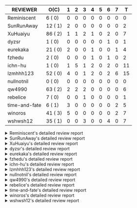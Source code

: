 |   REVIEWER    |  O(C)   | 1 | 2 | 3 | 4 | 5 | 6 | 7 | T  |
|---------------|---------|---|---|---|---|---|---|---|----|
| Reminiscent   |  6 ( 0) | 0 | 0 | 0 | 0 | 0 | 0 | 0 |  0 |
| SunRunAway    | 12 ( 1) | 2 | 0 | 0 | 0 | 0 | 0 | 0 |  2 |
| XuHuaiyu      | 86 ( 2) | 1 | 1 | 2 | 1 | 0 | 2 | 0 |  7 |
| dyzsr         |  1 ( 0) | 0 | 0 | 0 | 0 | 0 | 1 | 0 |  1 |
| eurekaka      | 21 ( 0) | 2 | 0 | 0 | 1 | 0 | 0 | 1 |  4 |
| fzhedu        |  2 ( 0) | 0 | 0 | 0 | 1 | 0 | 1 | 0 |  2 |
| ichn-hu       |  1 ( 0) | 1 | 5 | 1 | 2 | 0 | 2 | 0 | 11 |
| lzmhhh123     | 52 ( 0) | 4 | 0 | 1 | 2 | 0 | 2 | 6 | 15 |
| nullnotnil    |  0 ( 0) | 0 | 0 | 0 | 0 | 0 | 0 | 0 |  0 |
| qw4990        | 63 ( 2) | 2 | 2 | 2 | 0 | 0 | 0 | 0 |  6 |
| rebelice      |  7 ( 0) | 0 | 0 | 1 | 0 | 0 | 0 | 0 |  1 |
| time-and-fate |  6 ( 1) | 3 | 0 | 0 | 0 | 0 | 0 | 2 |  5 |
| winoros       | 41 ( 3) | 5 | 0 | 0 | 0 | 0 | 0 | 2 |  7 |
| wshwsh12      | 35 ( 1) | 0 | 0 | 3 | 0 | 0 | 4 | 0 |  7 |


<details> 
  <summary>Reminiscent's detailed review report</summary> 

## To Be Reviewed

|    REPO    |                                                                     PR                                                                     | C | LASTED  |
|------------|--------------------------------------------------------------------------------------------------------------------------------------------|---|---------|
| tidb/21896 | [planner: fix union doesn't handle collate correctly (#21854)](https://github.com/pingcap/tidb/pull/21896)                                 |   | 128d19h |
| tidb/23474 | [planner: fix inappropriate null flag of null constants (#23457)](https://github.com/pingcap/tidb/pull/23474)                              |   | 36d18h  |
| tidb/23575 | [executor: fix update panic on join having statement (#23554)](https://github.com/pingcap/tidb/pull/23575)                                 |   | 33d21h  |
| tidb/23917 | [planner: fix wrong TableDual plans caused by comparing Binary and Bytes incorrectly (#23860)](https://github.com/pingcap/tidb/pull/23917) |   | 20d23h  |
| tidb/24016 | [planner: fix index-out-of-range error when checking only_full_group_by (#23844)](https://github.com/pingcap/tidb/pull/24016)              |   | 14d18h  |
| tidb/24357 | [statistics: fix a statistics GC problem that can cause duplicated fm-sketch records (#23830)](https://github.com/pingcap/tidb/pull/24357) |   | 14h     |


## Reviewed in Last 7 Days

| REPO | PR | C | D | R |
|------|----|---|---|---|


</details> 


<details> 
  <summary>SunRunAway's detailed review report</summary> 

## To Be Reviewed

|    REPO    |                                                                  PR                                                                   | C | LASTED  |
|------------|---------------------------------------------------------------------------------------------------------------------------------------|---|---------|
| tidb/19178 | [executor: Refactor probe channel](https://github.com/pingcap/tidb/pull/19178)                                                        |   | 258d16h |
| tidb/19807 | [executor: parallel evaluation for hash aggregate distinct](https://github.com/pingcap/tidb/pull/19807)                               |   | 236d10h |
| tidb/19900 | [executor: enable inline projection for sort&topN](https://github.com/pingcap/tidb/pull/19900)                                        | Y | 231d18h |
| tidb/20140 | [expressions: Support `bin-to-uuid` and `uuid-to-bin`](https://github.com/pingcap/tidb/pull/20140)                                    |   | 218d22h |
| tidb/20765 | [planner: support stable result mode](https://github.com/pingcap/tidb/pull/20765)                                                     |   | 177d17h |
| tidb/21207 | [planner: fix the inappropriate out-of-range range estimation rule](https://github.com/pingcap/tidb/pull/21207)                       |   | 156d19h |
| tidb/21834 | [planner: enhanced index range calculation plan](https://github.com/pingcap/tidb/pull/21834)                                          |   | 133d18h |
| tidb/21876 | [planner: bypass the DNF restriction if index merge hint is specified (#20799)](https://github.com/pingcap/tidb/pull/21876)           |   | 131d19h |
| tidb/21878 | [planner: do not push down lock to pointGet/bacthPointGet when selection exists](https://github.com/pingcap/tidb/pull/21878)          |   | 131d18h |
| tidb/21956 | [planner/preprocessor: disallow into-outfile clause in some place](https://github.com/pingcap/tidb/pull/21956)                        |   | 126d23h |
| tidb/22217 | [*: rewrite origin SQL with default DB for SQL bindings (#21275)](https://github.com/pingcap/tidb/pull/22217)                         |   | 112d17h |
| tidb/22379 | [[experiment] executor: allow aggregation to spill disk when running out of memory quota](https://github.com/pingcap/tidb/pull/22379) |   | 105d19h |


## Reviewed in Last 7 Days

|    REPO    |                                          PR                                           | C | D |   R    |
|------------|---------------------------------------------------------------------------------------|---|---|--------|
| tidb/20749 | [executor: support global kill (32 bits)](https://github.com/pingcap/tidb/pull/20749) |   | 1 | 178d1h |
| tidb/24279 | [*: add security enhanced mode part 2](https://github.com/pingcap/tidb/pull/24279)    |   | 1 | 2d17h  |


</details> 


<details> 
  <summary>XuHuaiyu's detailed review report</summary> 

## To Be Reviewed

|     REPO     |                                                                              PR                                                                               | C | LASTED  |
|--------------|---------------------------------------------------------------------------------------------------------------------------------------------------------------|---|---------|
| docs-cn/5561 | [Add sql optimization-related docs to toc](https://github.com/pingcap/docs-cn/pull/5561)                                                                      |   | 65d15h  |
| docs-cn/5619 | [Update data-type-date-and-time.md](https://github.com/pingcap/docs-cn/pull/5619)                                                                             |   | 61d16h  |
| tidb/19900   | [executor: enable inline projection for sort&topN](https://github.com/pingcap/tidb/pull/19900)                                                                | Y | 231d18h |
| docs-cn/5671 | [tidb: Add time format description](https://github.com/pingcap/docs-cn/pull/5671)                                                                             |   | 55d11h  |
| tidb/19957   | [executor: add builtin aggregate function `json_arrayagg`](https://github.com/pingcap/tidb/pull/19957)                                                        | Y | 229d14h |
| tidb/20140   | [expressions: Support `bin-to-uuid` and `uuid-to-bin`](https://github.com/pingcap/tidb/pull/20140)                                                            |   | 218d22h |
| tidb/20749   | [executor: support global kill (32 bits)](https://github.com/pingcap/tidb/pull/20749)                                                                         |   | 178d2h  |
| tidb/20790   | [collation: add pinyin collation for chinese charset support](https://github.com/pingcap/tidb/pull/20790)                                                     |   | 176d20h |
| tidb/20969   | [executor: Improve the performance of appending not fixed columns](https://github.com/pingcap/tidb/pull/20969)                                                |   | 169d9h  |
| tidb/21064   | [planner, executor: fix cast not check error](https://github.com/pingcap/tidb/pull/21064)                                                                     |   | 164d8h  |
| tidb/21149   | [executor:Add runtime stat for IndexMergeReaderExecutor (#20653)](https://github.com/pingcap/tidb/pull/21149)                                                 |   | 160d14h |
| tidb/21228   | [executor: return the result immediately when combining LIMIT row_count with DISTINCT](https://github.com/pingcap/tidb/pull/21228)                            |   | 156d13h |
| tidb/21304   | [executor: Add the HashAggExec runtime information (#20577)](https://github.com/pingcap/tidb/pull/21304)                                                      |   | 154d12h |
| tidb/21334   | [*: make rollback work on user-defined variables](https://github.com/pingcap/tidb/pull/21334)                                                                 |   | 153d14h |
| tidb/21401   | [expression: incompatibility with MySQL for ADDTIME()](https://github.com/pingcap/tidb/pull/21401)                                                            |   | 149d11h |
| tidb/21536   | [executor: add slow-log file meta cache to avoid repeat read file meta information](https://github.com/pingcap/tidb/pull/21536)                               |   | 142d14h |
| tidb/21564   | [ddl: fix Incorrect behavior of NO_ZERO_DATE when altering table](https://github.com/pingcap/tidb/pull/21564)                                                 |   | 141d15h |
| tidb/21896   | [planner: fix union doesn't handle collate correctly (#21854)](https://github.com/pingcap/tidb/pull/21896)                                                    |   | 128d19h |
| tidb/22131   | [privilege: remove leading and trailing space when create user and role](https://github.com/pingcap/tidb/pull/22131)                                          |   | 118d19h |
| tidb/22163   | [expression: separated arithmeticMinusIntSig](https://github.com/pingcap/tidb/pull/22163)                                                                     |   | 114d13h |
| tidb/22186   | [executor: fix select into outfile with year type column has no data (#22175)](https://github.com/pingcap/tidb/pull/22186)                                    |   | 113d16h |
| tidb/22616   | [expression: from_unixtime accept 64-bit integers](https://github.com/pingcap/tidb/pull/22616)                                                                |   | 89d23h  |
| tidb/22617   | [metrics: fix wrong bucket name of coprocessor cache (#22454)](https://github.com/pingcap/tidb/pull/22617)                                                    |   | 89d23h  |
| tidb/22624   | [ planner: not pruning column used by union scan condition (#21640)](https://github.com/pingcap/tidb/pull/22624)                                              |   | 89d17h  |
| tidb/22631   | [executor: refine window processor](https://github.com/pingcap/tidb/pull/22631)                                                                               |   | 87d23h  |
| tidb/22696   | [expression: enable arithmetic Mod push down](https://github.com/pingcap/tidb/pull/22696)                                                                     |   | 84d17h  |
| tidb/22711   | [executor: Fix inline schema name](https://github.com/pingcap/tidb/pull/22711)                                                                                |   | 84d11h  |
| tidb/22722   | [planner, errno: make error code of ErrMixOfGroupFuncAndFields consistent with MySQL](https://github.com/pingcap/tidb/pull/22722)                             |   | 83d20h  |
| tidb/22814   | [expression: fix enum and set type expression in where clause (#22785)](https://github.com/pingcap/tidb/pull/22814)                                           |   | 68d19h  |
| tidb/22908   | [txn: Add txn state's view](https://github.com/pingcap/tidb/pull/22908)                                                                                       |   | 63d20h  |
| tidb/23012   | [executor: fix affected rows of ddls and complete uint tests](https://github.com/pingcap/tidb/pull/23012)                                                     |   | 59d16h  |
| tidb/23152   | [expression: fix wrong error info (#22760)](https://github.com/pingcap/tidb/pull/23152)                                                                       |   | 52d14h  |
| tidb/23196   | [types: fix the bug about the wrong query result for decimal type  (#22507)](https://github.com/pingcap/tidb/pull/23196)                                      |   | 50d18h  |
| tidb/23220   | [Release 4.0](https://github.com/pingcap/tidb/pull/23220)                                                                                                     |   | 50d11h  |
| tidb/23233   | [planner: fix incorrect duration between compare (#22830)](https://github.com/pingcap/tidb/pull/23233)                                                        |   | 49d18h  |
| tidb/23257   | [executor: group_concat aggr panic when session.group_concat_max_len is small (#23131)](https://github.com/pingcap/tidb/pull/23257)                           |   | 48d18h  |
| tidb/23295   | [util, types: don't let SPM be affected by charset (#23161)](https://github.com/pingcap/tidb/pull/23295)                                                      |   | 47d11h  |
| tidb/23335   | [expression: fix unexpected constant fold when year compare string (#23281)](https://github.com/pingcap/tidb/pull/23335)                                      |   | 43d19h  |
| tidb/23336   | [expression: fix unexpected constant fold when year compare string (#23281)](https://github.com/pingcap/tidb/pull/23336)                                      |   | 43d19h  |
| tidb/23347   | [planner: show cast type in EXPLAIN in coptask (#23123)](https://github.com/pingcap/tidb/pull/23347)                                                          |   | 43d18h  |
| tidb/23348   | [planner: show cast type in EXPLAIN in coptask (#23123)](https://github.com/pingcap/tidb/pull/23348)                                                          |   | 43d18h  |
| tidb/23350   | [util/stringutil, util/ranger, planner: use hierarchical separators to simplify the parsing for info of EXPLAIN ](https://github.com/pingcap/tidb/pull/23350) |   | 43d17h  |
| tidb/23368   | [executor, expression: fix the incorrect result of AVG function (#23285)](https://github.com/pingcap/tidb/pull/23368)                                         |   | 42d20h  |
| tidb/23397   | [expression: fix refine compare constant (#23339)](https://github.com/pingcap/tidb/pull/23397)                                                                |   | 41d17h  |
| tidb/23398   | [expression: fix refine compare constant (#23339)](https://github.com/pingcap/tidb/pull/23398)                                                                |   | 41d17h  |
| tidb/23405   | [domain: remove the exit chan, use context](https://github.com/pingcap/tidb/pull/23405)                                                                       |   | 41d17h  |
| tidb/23433   | [WIP: speed up for slow query logs retrieving ](https://github.com/pingcap/tidb/pull/23433)                                                                   |   | 40d17h  |
| tidb/23474   | [planner: fix inappropriate null flag of null constants (#23457)](https://github.com/pingcap/tidb/pull/23474)                                                 |   | 36d18h  |
| tidb/23497   | [expression: Let TiDB use Hyperscan to support multi-pattern-match](https://github.com/pingcap/tidb/pull/23497)                                               |   | 35d22h  |
| tidb/23517   | [*: Add the metric about the SQL with TiFlash Success  (#23426)](https://github.com/pingcap/tidb/pull/23517)                                                  |   | 35d12h  |
| tidb/23562   | [execution: reuse iterator in hash join](https://github.com/pingcap/tidb/pull/23562)                                                                          |   | 34d13h  |
| tidb/23640   | [*: fix the bug about YEAR(0.9) returns NULL instead of 0 in NO_ZERO_DATE mode](https://github.com/pingcap/tidb/pull/23640)                                   |   | 30d13h  |
| tidb/23661   | [expression: Maintain separate scalar function pushdown lists for each engine instead of unified. (#23284)](https://github.com/pingcap/tidb/pull/23661)       |   | 29d20h  |
| tidb/23682   | [executor: fix a panic when batch point get is used for partition table (#23652)](https://github.com/pingcap/tidb/pull/23682)                                 |   | 29d16h  |
| tidb/23691   | [executor: fix index join on prefix column index (#23678)](https://github.com/pingcap/tidb/pull/23691)                                                        |   | 29d15h  |
| tidb/23705   | [executor: refineArgs() bug fix when compare int with very small decimal (#23694)](https://github.com/pingcap/tidb/pull/23705)                                |   | 29d13h  |
| tidb/23756   | [planner: fix set not null flag for outer join (#23727)](https://github.com/pingcap/tidb/pull/23756)                                                          |   | 28d14h  |
| tidb/23812   | [executor, planner: fix collation for hash join building (#23770)](https://github.com/pingcap/tidb/pull/23812)                                                |   | 27d12h  |
| tidb/23878   | [functions: fix some string function has wrong collation and flag (#23835)](https://github.com/pingcap/tidb/pull/23878)                                       |   | 21d21h  |
| tidb/23884   | [Metric: Collect TiKV Read Metric for SLI/SLO](https://github.com/pingcap/tidb/pull/23884)                                                                    |   | 21d19h  |
| tidb/23888   | [executor: fix resource leak of Shuffle Executor.](https://github.com/pingcap/tidb/pull/23888)                                                                |   | 21d18h  |
| tidb/23958   | [executor: fix `show table status` for the database with upper-cased name (#23896)](https://github.com/pingcap/tidb/pull/23958)                               |   | 16d18h  |
| tidb/23964   | [executor: GROUP_CONCAT(float) is not compatible with mysql](https://github.com/pingcap/tidb/pull/23964)                                                      |   | 16d16h  |
| tidb/24007   | [ddl: refactor rule [4/6]](https://github.com/pingcap/tidb/pull/24007)                                                                                        |   | 14d20h  |
| tidb/24016   | [planner: fix index-out-of-range error when checking only_full_group_by (#23844)](https://github.com/pingcap/tidb/pull/24016)                                 |   | 14d18h  |
| tidb/24026   | [types: fix type merge about bit type (#23857)](https://github.com/pingcap/tidb/pull/24026)                                                                   |   | 14d14h  |
| tidb/24033   | [statistics: fix some unstable tests in global stats (#23502)](https://github.com/pingcap/tidb/pull/24033)                                                    |   | 14d9h   |
| tidb/24053   | [executor: fix wrong convert from bit to string when do projection (#23960)](https://github.com/pingcap/tidb/pull/24053)                                      |   | 13d16h  |
| tidb/24060   | [statistics: fix some potential panic in statistics (#23988)](https://github.com/pingcap/tidb/pull/24060)                                                     |   | 13d13h  |
| tidb/24061   | [statistics: fix some potential panic in statistics (#23988)](https://github.com/pingcap/tidb/pull/24061)                                                     |   | 13d13h  |
| tidb/24078   | [planner: change descScanFactor to scanFactor when ExpectedCount is small. (#23972)](https://github.com/pingcap/tidb/pull/24078)                              |   | 12d19h  |
| tidb/24079   | [planner: change descScanFactor to scanFactor when ExpectedCount is small. (#23972)](https://github.com/pingcap/tidb/pull/24079)                              |   | 12d19h  |
| tidb/24155   | [planner, executor: fix index merge partial table scan schema (#23936)](https://github.com/pingcap/tidb/pull/24155)                                           |   | 8d19h   |
| tidb/24179   | [expression: fix float64 overflow check in plus/minus real function](https://github.com/pingcap/tidb/pull/24179)                                              |   | 7d22h   |
| tidb/24196   | [*: support read and write operations for the global temporary table](https://github.com/pingcap/tidb/pull/24196)                                             |   | 6d23h   |
| tidb/24228   | [executor: skip TestPrepareStmtAfterIsolationReadChange when race enable (#24200)](https://github.com/pingcap/tidb/pull/24228)                                |   | 5d22h   |
| tidb/24229   | [executor: speed up race test TestInsertReorgDelete (#24208)](https://github.com/pingcap/tidb/pull/24229)                                                     |   | 5d21h   |
| tidb/24234   | [executor: skip TestMppExecution when race is enabled (#24222)](https://github.com/pingcap/tidb/pull/24234)                                                   |   | 5d18h   |
| tidb/24241   | [planner/core: remove random test to reduce CI time (#24207)](https://github.com/pingcap/tidb/pull/24241)                                                     |   | 5d15h   |
| tidb/24266   | [expression: fix wrong flen infer for bit constant (#23867)](https://github.com/pingcap/tidb/pull/24266)                                                      |   | 3d17h   |
| tidb/24267   | [expression: fix wrong flen infer for bit constant (#23867)](https://github.com/pingcap/tidb/pull/24267)                                                      |   | 3d17h   |
| tidb/24287   | [planner/core: support union all for mpp.](https://github.com/pingcap/tidb/pull/24287)                                                                        |   | 2d19h   |
| tidb/24340   | [executor: fix projection executor panic and add failpoint test (#24231)](https://github.com/pingcap/tidb/pull/24340)                                         |   | 20h     |
| tidb/24341   | [executor: fix projection executor panic and add failpoint test (#24231)](https://github.com/pingcap/tidb/pull/24341)                                         |   | 20h     |
| tidb/24345   | [executor: fix data race of parallel apply operator (#24257)](https://github.com/pingcap/tidb/pull/24345)                                                     |   | 19h     |
| tidb/24354   | [expression: fix wrong type infer for agg function when type is null (#24290)](https://github.com/pingcap/tidb/pull/24354)                                    |   | 16h     |


## Reviewed in Last 7 Days

|    REPO    |                                                                   PR                                                                   | C | D |   R   |
|------------|----------------------------------------------------------------------------------------------------------------------------------------|---|---|-------|
| tidb/24278 | [executor: accelerate TestVectorizedMergeJoin and TestVectorizedShuffleMergeJoin (#24177)](https://github.com/pingcap/tidb/pull/24278) |   | 1 | 2d10h |
| tidb/24308 | [docs/design: update the proposal of `column type change`](https://github.com/pingcap/tidb/pull/24308)                                 |   | 2 | 0h    |
| tidb/24179 | [expression: fix float64 overflow check in plus/minus real function](https://github.com/pingcap/tidb/pull/24179)                       |   | 3 | 5d22h |
| tidb/24290 | [expression: fix wrong type infer for agg function when type is null](https://github.com/pingcap/tidb/pull/24290)                      |   | 3 | 18h   |
| tidb/24257 | [executor: fix data race of parallel apply operator](https://github.com/pingcap/tidb/pull/24257)                                       |   | 4 | 0h    |
| docs/5445  | [tidb-config: add value range and type for token-limit](https://github.com/pingcap/docs/pull/5445)                                     |   | 6 | 0h    |
| tidb/24177 | [executor: accelerate TestVectorizedMergeJoin and TestVectorizedShuffleMergeJoin](https://github.com/pingcap/tidb/pull/24177)          |   | 6 | 2d14h |


</details> 


<details> 
  <summary>dyzsr's detailed review report</summary> 

## To Be Reviewed

|    REPO    |                                                                 PR                                                                  | C | LASTED |
|------------|-------------------------------------------------------------------------------------------------------------------------------------|---|--------|
| tidb/24018 | [ranger: fix the range construction behavior when the column's type is `YEAR` (#23559)](https://github.com/pingcap/tidb/pull/24018) |   | 14d18h |


## Reviewed in Last 7 Days

|    REPO    |                                      PR                                       | C | D | R  |
|------------|-------------------------------------------------------------------------------|---|---|----|
| tikv/10074 | [copr: fix unsound unsafe transmute](https://github.com/tikv/tikv/pull/10074) |   | 6 | 2h |


</details> 


<details> 
  <summary>eurekaka's detailed review report</summary> 

## To Be Reviewed

|    REPO    |                                                                         PR                                                                         | C | LASTED  |
|------------|----------------------------------------------------------------------------------------------------------------------------------------------------|---|---------|
| tidb/20877 | [statistics: collect index usage information](https://github.com/pingcap/tidb/pull/20877)                                                          |   | 174d16h |
| tidb/23002 | [store/*: fix err check](https://github.com/pingcap/tidb/pull/23002)                                                                               |   | 60d0h   |
| tidb/23283 | [util: optimize the performance of restore with db (#22910)](https://github.com/pingcap/tidb/pull/23283)                                           |   | 47d17h  |
| tidb/23316 | [planner: Fix rebuild range for prepared plan](https://github.com/pingcap/tidb/pull/23316)                                                         |   | 44d17h  |
| tidb/23373 | [executor: fix get var expr when session var is hex literal (#23241)](https://github.com/pingcap/tidb/pull/23373)                                  |   | 42d19h  |
| tidb/23543 | [statistics: fix auto analyze log information incomplete (#23522)](https://github.com/pingcap/tidb/pull/23543)                                     |   | 34d18h  |
| tidb/23689 | [planner: fix the panic when we calculate the partition range (#23651)](https://github.com/pingcap/tidb/pull/23689)                                |   | 29d16h  |
| tidb/23705 | [executor: refineArgs() bug fix when compare int with very small decimal (#23694)](https://github.com/pingcap/tidb/pull/23705)                     |   | 29d13h  |
| tidb/23756 | [planner: fix set not null flag for outer join (#23727)](https://github.com/pingcap/tidb/pull/23756)                                               |   | 28d14h  |
| tidb/23760 | [collation: fix tidb panic when compare string with collation](https://github.com/pingcap/tidb/pull/23760)                                         |   | 28d13h  |
| tidb/23938 | [planner,privilege: requires extra privileges for REPLACE and INSERT ON DUPLICATE statements (#23911)](https://github.com/pingcap/tidb/pull/23938) |   | 19d10h  |
| tidb/23974 | [planner: do not push down to TiFlash if the table scan require to scan data in desc order (#23948)](https://github.com/pingcap/tidb/pull/23974)   |   | 16d12h  |
| tidb/24033 | [statistics: fix some unstable tests in global stats (#23502)](https://github.com/pingcap/tidb/pull/24033)                                         |   | 14d9h   |
| tidb/24061 | [statistics: fix some potential panic in statistics (#23988)](https://github.com/pingcap/tidb/pull/24061)                                          |   | 13d13h  |
| tidb/24079 | [planner: change descScanFactor to scanFactor when ExpectedCount is small. (#23972)](https://github.com/pingcap/tidb/pull/24079)                   |   | 12d19h  |
| tidb/24147 | [docs/design: add proposal for common table expression](https://github.com/pingcap/tidb/pull/24147)                                                |   | 8d23h   |
| tidb/24155 | [planner, executor: fix index merge partial table scan schema (#23936)](https://github.com/pingcap/tidb/pull/24155)                                |   | 8d19h   |
| tidb/24214 | [plan: merge continuous selections and delete surely true expressions](https://github.com/pingcap/tidb/pull/24214)                                 |   | 6d12h   |
| tidb/24236 | [*: remove SchemaVersion in TransactionContext](https://github.com/pingcap/tidb/pull/24236)                                                        |   | 5d17h   |
| tidb/24258 | [Revert "planner: donot prune all columns for Projection (#24024)" (#24180)](https://github.com/pingcap/tidb/pull/24258)                           |   | 3d22h   |
| tidb/24317 | [statistics: skip reading mysql.stats_histograms if cached stats is up-to-date (#24175)](https://github.com/pingcap/tidb/pull/24317)               |   | 1d17h   |


## Reviewed in Last 7 Days

|    REPO    |                                                              PR                                                              | C | D |   R    |
|------------|------------------------------------------------------------------------------------------------------------------------------|---|---|--------|
| tidb/23997 | [stats, executor: use a correct sampling to collect stats](https://github.com/pingcap/tidb/pull/23997)                       |   | 1 | 14d19h |
| tidb/24339 | [server,session: do not create stats collector in HTTP API to avoid memory leak](https://github.com/pingcap/tidb/pull/24339) |   | 1 | 4h     |
| tidb/24180 | [Revert "planner: donot prune all columns for Projection (#24024)"](https://github.com/pingcap/tidb/pull/24180)              |   | 4 | 3d23h  |
| docs/5392  | [releases: add tidb 5.0.1 release notes](https://github.com/pingcap/docs/pull/5392)                                          |   | 7 | 2d23h  |


</details> 


<details> 
  <summary>fzhedu's detailed review report</summary> 

## To Be Reviewed

|    REPO    |                                                          PR                                                           | C | LASTED |
|------------|-----------------------------------------------------------------------------------------------------------------------|---|--------|
| tidb/24340 | [executor: fix projection executor panic and add failpoint test (#24231)](https://github.com/pingcap/tidb/pull/24340) |   | 20h    |
| tidb/24341 | [executor: fix projection executor panic and add failpoint test (#24231)](https://github.com/pingcap/tidb/pull/24341) |   | 20h    |


## Reviewed in Last 7 Days

|    REPO    |                                                           PR                                                           | C | D |  R   |
|------------|------------------------------------------------------------------------------------------------------------------------|---|---|------|
| tidb/24231 | [executor: fix projection executor panic and add failpoint test](https://github.com/pingcap/tidb/pull/24231)           |   | 4 | 2d1h |
| tidb/24157 | [planner: let CopTiFlashConcurrencyFactor inflence the cost of whole plan](https://github.com/pingcap/tidb/pull/24157) |   | 6 | 3d3h |


</details> 


<details> 
  <summary>ichn-hu's detailed review report</summary> 

## To Be Reviewed

|    REPO    |                                                             PR                                                             | C | LASTED |
|------------|----------------------------------------------------------------------------------------------------------------------------|---|--------|
| tidb/24354 | [expression: fix wrong type infer for agg function when type is null (#24290)](https://github.com/pingcap/tidb/pull/24354) |   | 16h    |


## Reviewed in Last 7 Days

|    REPO    |                                                                   PR                                                                   | C | D |   R   |
|------------|----------------------------------------------------------------------------------------------------------------------------------------|---|---|-------|
| tidb/24290 | [expression: fix wrong type infer for agg function when type is null](https://github.com/pingcap/tidb/pull/24290)                      |   | 1 | 2d0h  |
| tidb/24266 | [expression: fix wrong flen infer for bit constant (#23867)](https://github.com/pingcap/tidb/pull/24266)                               |   | 2 | 2d2h  |
| tidb/24267 | [expression: fix wrong flen infer for bit constant (#23867)](https://github.com/pingcap/tidb/pull/24267)                               |   | 2 | 2d2h  |
| tidb/24300 | [expression: fix wrong collation for `concat` function (#24297)](https://github.com/pingcap/tidb/pull/24300)                           |   | 2 | 20h   |
| tidb/24304 | [executor, variable: move hidden variables to struct](https://github.com/pingcap/tidb/pull/24304)                                      |   | 2 | 12h   |
| tidb/24248 | [executor, variable: small cleanup](https://github.com/pingcap/tidb/pull/24248)                                                        |   | 2 | 3d14h |
| tidb/24278 | [executor: accelerate TestVectorizedMergeJoin and TestVectorizedShuffleMergeJoin (#24177)](https://github.com/pingcap/tidb/pull/24278) |   | 3 | 14h   |
| tidb/24177 | [executor: accelerate TestVectorizedMergeJoin and TestVectorizedShuffleMergeJoin](https://github.com/pingcap/tidb/pull/24177)          |   | 4 | 4d15h |
| tidb/24234 | [executor: skip TestMppExecution when race is enabled (#24222)](https://github.com/pingcap/tidb/pull/24234)                            |   | 4 | 1d19h |
| tidb/24235 | [expression: try to fix TestExprPushDownToFlash tests](https://github.com/pingcap/tidb/pull/24235)                                     |   | 6 | 0h    |
| tidb/24026 | [types: fix type merge about bit type (#23857)](https://github.com/pingcap/tidb/pull/24026)                                            |   | 6 | 8d19h |


</details> 


<details> 
  <summary>lzmhhh123's detailed review report</summary> 

## To Be Reviewed

|    REPO    |                                                                           PR                                                                            | C | LASTED  |
|------------|---------------------------------------------------------------------------------------------------------------------------------------------------------|---|---------|
| tidb/20444 | [expression: add json_merge_patch](https://github.com/pingcap/tidb/pull/20444)                                                                          |   | 196d21h |
| tidb/20465 | [expression: add uuidShortFunction](https://github.com/pingcap/tidb/pull/20465)                                                                         |   | 195d19h |
| tidb/20642 | [executor: modify admin executors to support partitioned table with global index](https://github.com/pingcap/tidb/pull/20642)                           |   | 184d15h |
| tidb/20903 | [planner: fix confused and unnecessary double-projection in plans.](https://github.com/pingcap/tidb/pull/20903)                                         |   | 173d17h |
| tidb/21018 | [planner: don't push down null sensitive join conditions (#19620)](https://github.com/pingcap/tidb/pull/21018)                                          |   | 167d17h |
| tidb/21195 | [brie: integrate lightning to suport IMPORT statement](https://github.com/pingcap/tidb/pull/21195)                                                      |   | 156d22h |
| tidb/21334 | [*: make rollback work on user-defined variables](https://github.com/pingcap/tidb/pull/21334)                                                           |   | 153d14h |
| tidb/21347 | [session: make rollback work on global variables](https://github.com/pingcap/tidb/pull/21347)                                                           |   | 152d19h |
| tidb/21487 | [*: ensure TABLE statement works](https://github.com/pingcap/tidb/pull/21487)                                                                           |   | 146d4h  |
| tidb/21651 | [planner: allow filter condition pushing down to IndexScan for prefix index](https://github.com/pingcap/tidb/pull/21651)                                |   | 139d13h |
| tidb/22126 | [*: add `sys` schema, `sys.SCHEMA_UNUSED_INDEXES` view and `sys.SCHEMA_INDEX_USAGE` view](https://github.com/pingcap/tidb/pull/22126)                   |   | 118d19h |
| tidb/22361 | [table: fix insert into _tidb_rowid panic and rebase it if needed (#22062)](https://github.com/pingcap/tidb/pull/22361)                                 |   | 106d20h |
| tidb/22372 | [executor: fix SelectForUpdate in decorrelated subquery under pessimistic mode](https://github.com/pingcap/tidb/pull/22372)                             |   | 106d9h  |
| tidb/22478 | [planner, executor: fix query partition table with global unique index get wrong result](https://github.com/pingcap/tidb/pull/22478)                    |   | 97d13h  |
| tidb/22631 | [executor: refine window processor](https://github.com/pingcap/tidb/pull/22631)                                                                         |   | 87d23h  |
| tidb/22699 | [brie: add error info column and history backup/restore info in sql](https://github.com/pingcap/tidb/pull/22699)                                        |   | 84d16h  |
| tidb/23022 | [executor: create PipelinedWindowExec](https://github.com/pingcap/tidb/pull/23022)                                                                      |   | 58d18h  |
| tidb/23149 | [core: support left join and right join for join reorder](https://github.com/pingcap/tidb/pull/23149)                                                   |   | 53d12h  |
| tidb/23257 | [executor: group_concat aggr panic when session.group_concat_max_len is small (#23131)](https://github.com/pingcap/tidb/pull/23257)                     |   | 48d18h  |
| tidb/23283 | [util: optimize the performance of restore with db (#22910)](https://github.com/pingcap/tidb/pull/23283)                                                |   | 47d17h  |
| tidb/23347 | [planner: show cast type in EXPLAIN in coptask (#23123)](https://github.com/pingcap/tidb/pull/23347)                                                    |   | 43d18h  |
| tidb/23348 | [planner: show cast type in EXPLAIN in coptask (#23123)](https://github.com/pingcap/tidb/pull/23348)                                                    |   | 43d18h  |
| tidb/23368 | [executor, expression: fix the incorrect result of AVG function (#23285)](https://github.com/pingcap/tidb/pull/23368)                                   |   | 42d20h  |
| tidb/23373 | [executor: fix get var expr when session var is hex literal (#23241)](https://github.com/pingcap/tidb/pull/23373)                                       |   | 42d19h  |
| tidb/23655 | [planner, type: remove the prefix 0 in the bit array when we get the BinaryLiteral (#23523)](https://github.com/pingcap/tidb/pull/23655)                |   | 29d22h  |
| tidb/23660 | [expression: Maintain separate scalar function pushdown lists for each engine instead of unified. (#23284)](https://github.com/pingcap/tidb/pull/23660) |   | 29d20h  |
| tidb/23661 | [expression: Maintain separate scalar function pushdown lists for each engine instead of unified. (#23284)](https://github.com/pingcap/tidb/pull/23661) |   | 29d20h  |
| tidb/23703 | [expression: fix approx_percent panic on bit column (#23687)](https://github.com/pingcap/tidb/pull/23703)                                               |   | 29d14h  |
| tidb/23705 | [executor: refineArgs() bug fix when compare int with very small decimal (#23694)](https://github.com/pingcap/tidb/pull/23705)                          |   | 29d13h  |
| tidb/23756 | [planner: fix set not null flag for outer join (#23727)](https://github.com/pingcap/tidb/pull/23756)                                                    |   | 28d14h  |
| tidb/23760 | [collation: fix tidb panic when compare string with collation](https://github.com/pingcap/tidb/pull/23760)                                              |   | 28d13h  |
| tidb/23812 | [executor, planner: fix collation for hash join building (#23770)](https://github.com/pingcap/tidb/pull/23812)                                          |   | 27d12h  |
| tidb/23940 | [config, ddl: allow auto inc columns in generated columns and expression indexes](https://github.com/pingcap/tidb/pull/23940)                           |   | 18d18h  |
| tidb/23968 | [statistics: fix unstable TestDropPartitionStats test](https://github.com/pingcap/tidb/pull/23968)                                                      |   | 16d14h  |
| tidb/23987 | [executor: Implements json_arrayagg function](https://github.com/pingcap/tidb/pull/23987)                                                               |   | 15d18h  |
| tidb/24016 | [planner: fix index-out-of-range error when checking only_full_group_by (#23844)](https://github.com/pingcap/tidb/pull/24016)                           |   | 14d18h  |
| tidb/24018 | [ranger: fix the range construction behavior when the column's type is `YEAR` (#23559)](https://github.com/pingcap/tidb/pull/24018)                     |   | 14d18h  |
| tidb/24054 | [executor: fix wrong convert from bit to string when do projection (#23960)](https://github.com/pingcap/tidb/pull/24054)                                |   | 13d16h  |
| tidb/24151 | [ddl: admin show ddl jobs output confusing with multiple jobs](https://github.com/pingcap/tidb/pull/24151)                                              |   | 8d21h   |
| tidb/24155 | [planner, executor: fix index merge partial table scan schema (#23936)](https://github.com/pingcap/tidb/pull/24155)                                     |   | 8d19h   |
| tidb/24185 | [executor: make column default value being aware of NO_ZERO_IN_DATE (#24174)](https://github.com/pingcap/tidb/pull/24185)                               |   | 7d19h   |
| tidb/24186 | [executor: make column default value being aware of NO_ZERO_IN_DATE (#24174)](https://github.com/pingcap/tidb/pull/24186)                               |   | 7d19h   |
| tidb/24211 | [*: support txn retry when auto id meets duplicate entry](https://github.com/pingcap/tidb/pull/24211)                                                   |   | 6d13h   |
| tidb/24234 | [executor: skip TestMppExecution when race is enabled (#24222)](https://github.com/pingcap/tidb/pull/24234)                                             |   | 5d18h   |
| tidb/24250 | [planner: rewritten LIKE as range for expression index](https://github.com/pingcap/tidb/pull/24250)                                                     |   | 4d21h   |
| tidb/24258 | [Revert "planner: donot prune all columns for Projection (#24024)" (#24180)](https://github.com/pingcap/tidb/pull/24258)                                |   | 3d22h   |
| tidb/24268 | [expression: fix cast real, decimal to time (#24120)](https://github.com/pingcap/tidb/pull/24268)                                                       |   | 3d17h   |
| tidb/24285 | [*: compatibility with staleread](https://github.com/pingcap/tidb/pull/24285)                                                                           |   | 2d19h   |
| tidb/24340 | [executor: fix projection executor panic and add failpoint test (#24231)](https://github.com/pingcap/tidb/pull/24340)                                   |   | 20h     |
| tidb/24341 | [executor: fix projection executor panic and add failpoint test (#24231)](https://github.com/pingcap/tidb/pull/24341)                                   |   | 20h     |
| tidb/24357 | [statistics: fix a statistics GC problem that can cause duplicated fm-sketch records (#23830)](https://github.com/pingcap/tidb/pull/24357)              |   | 14h     |
| tidb/24365 | [store/tikv: remove use of TxnScope transaction option in store/tikv](https://github.com/pingcap/tidb/pull/24365)                                       |   | 5h      |


## Reviewed in Last 7 Days

|    REPO    |                                                                   PR                                                                   | C | D |   R    |
|------------|----------------------------------------------------------------------------------------------------------------------------------------|---|---|--------|
| tidb/24345 | [executor: fix data race of parallel apply operator (#24257)](https://github.com/pingcap/tidb/pull/24345)                              |   | 1 | 2h     |
| tidb/22691 | [planner, expression: support enum index scan](https://github.com/pingcap/tidb/pull/22691)                                             |   | 1 | 83d23h |
| tidb/24257 | [executor: fix data race of parallel apply operator](https://github.com/pingcap/tidb/pull/24257)                                       |   | 1 | 3d0h   |
| tikv/10057 | [statistics: introduce full sampling collect tech](https://github.com/tikv/tikv/pull/10057)                                            | Y | 1 | 6d14h  |
| tidb/24278 | [executor: accelerate TestVectorizedMergeJoin and TestVectorizedShuffleMergeJoin (#24177)](https://github.com/pingcap/tidb/pull/24278) |   | 3 | 15h    |
| tidb/24179 | [expression: fix float64 overflow check in plus/minus real function](https://github.com/pingcap/tidb/pull/24179)                       |   | 4 | 4d3h   |
| tipb/221   | [add more regexp functions](https://github.com/pingcap/tipb/pull/221)                                                                  |   | 4 | 1d21h  |
| tidb/24180 | [Revert "planner: donot prune all columns for Projection (#24024)"](https://github.com/pingcap/tidb/pull/24180)                        |   | 6 | 2d4h   |
| tidb/24212 | [*: turn on unused linter](https://github.com/pingcap/tidb/pull/24212)                                                                 |   | 6 | 13h    |
| tidb/22686 | [expression: support enum pushdown](https://github.com/pingcap/tidb/pull/22686)                                                        |   | 7 | 78d5h  |
| tidb/24202 | [Revert "planner: donot prune all columns for Projection (#24024) (#24093)"](https://github.com/pingcap/tidb/pull/24202)               |   | 7 | 1h     |
| tidb/24120 | [expression: fix cast real, decimal to time](https://github.com/pingcap/tidb/pull/24120)                                               |   | 7 | 3d1h   |
| tidb/24053 | [executor: fix wrong convert from bit to string when do projection (#23960)](https://github.com/pingcap/tidb/pull/24053)               |   | 7 | 6d21h  |
| tidb/24191 | [executor: accelerate TestSortInDisk](https://github.com/pingcap/tidb/pull/24191)                                                      |   | 7 | 16h    |
| tikv/10048 | [copr: fix cast real, decimal to time bug on overflow](https://github.com/tikv/tikv/pull/10048)                                        | Y | 7 | 2d0h   |


</details> 


<details> 
  <summary>nullnotnil's detailed review report</summary> 

## To Be Reviewed

| REPO | PR | C | LASTED |
|------|----|---|--------|


## Reviewed in Last 7 Days

| REPO | PR | C | D | R |
|------|----|---|---|---|


</details> 


<details> 
  <summary>qw4990's detailed review report</summary> 

## To Be Reviewed

|     REPO     |                                                                           PR                                                                            | C | LASTED  |
|--------------|---------------------------------------------------------------------------------------------------------------------------------------------------------|---|---------|
| tidb/19029   | [types: fix unexpected NOT_NULL flags](https://github.com/pingcap/tidb/pull/19029)                                                                      |   | 265d22h |
| docs-cn/5561 | [Add sql optimization-related docs to toc](https://github.com/pingcap/docs-cn/pull/5561)                                                                |   | 65d15h  |
| docs/5498    | [partitioning: Corrected partition management](https://github.com/pingcap/docs/pull/5498)                                                               |   | 2d19h   |
| tidb/20708   | [*: separate auto_increment ID allocator from _tidb_rowid allocator](https://github.com/pingcap/tidb/pull/20708)                                        |   | 181d20h |
| tidb/20969   | [executor: Improve the performance of appending not fixed columns](https://github.com/pingcap/tidb/pull/20969)                                          |   | 169d9h  |
| tidb/21018   | [planner: don't push down null sensitive join conditions (#19620)](https://github.com/pingcap/tidb/pull/21018)                                          |   | 167d17h |
| tidb/21149   | [executor:Add runtime stat for IndexMergeReaderExecutor (#20653)](https://github.com/pingcap/tidb/pull/21149)                                           |   | 160d14h |
| tidb/21304   | [executor: Add the HashAggExec runtime information (#20577)](https://github.com/pingcap/tidb/pull/21304)                                                |   | 154d12h |
| tidb/21318   | [planner, expression: use the range of column types to simplify expressions](https://github.com/pingcap/tidb/pull/21318)                                |   | 153d19h |
| tidb/21401   | [expression: incompatibility with MySQL for ADDTIME()](https://github.com/pingcap/tidb/pull/21401)                                                      |   | 149d11h |
| tidb/21508   | [execution: fix dayofweek('0000-00-00') behavior](https://github.com/pingcap/tidb/pull/21508)                                                           |   | 145d10h |
| tidb/21876   | [planner: bypass the DNF restriction if index merge hint is specified (#20799)](https://github.com/pingcap/tidb/pull/21876)                             |   | 131d19h |
| tidb/21887   | [types: support %X %V %W formats for STR_TO_DATE()](https://github.com/pingcap/tidb/pull/21887)                                                         |   | 130d11h |
| tidb/21954   | [planner/cascades: add rule `PushSelDownApply`](https://github.com/pingcap/tidb/pull/21954)                                                             |   | 126d23h |
| tidb/22146   | [executor: forbid SFU on view](https://github.com/pingcap/tidb/pull/22146)                                                                              |   | 114d21h |
| tidb/22217   | [*: rewrite origin SQL with default DB for SQL bindings (#21275)](https://github.com/pingcap/tidb/pull/22217)                                           |   | 112d17h |
| tidb/22234   | [executor, planner: ON DUPLICATE UPDATE can refer to un-project col (#14412)](https://github.com/pingcap/tidb/pull/22234)                               |   | 112d15h |
| tidb/22261   | [time: fix parse datetime won't truncate the reluctant string (#22232)](https://github.com/pingcap/tidb/pull/22261)                                     |   | 111d19h |
| tidb/22374   | [expression: separated arithmeticIntDivideSig](https://github.com/pingcap/tidb/pull/22374)                                                              |   | 106d0h  |
| tidb/22415   | [ddl: refactor bundle[2/2] [6/6]](https://github.com/pingcap/tidb/pull/22415)                                                                           |   | 102d17h |
| tidb/22416   | [core: fix subQuery at projection in only_full_group](https://github.com/pingcap/tidb/pull/22416)                                                       | Y | 102d11h |
| tidb/22541   | [expression: Support builtin function SOUNDEX](https://github.com/pingcap/tidb/pull/22541)                                                              |   | 92d9h   |
| tidb/22565   | [statistics: fix panic occurs when stats cache inconsistency (#22465)](https://github.com/pingcap/tidb/pull/22565)                                      | Y | 91d17h  |
| tidb/22814   | [expression: fix enum and set type expression in where clause (#22785)](https://github.com/pingcap/tidb/pull/22814)                                     |   | 68d19h  |
| tidb/22862   | [brie: fix the problem that ddl restored by BR via SQL is not replicated to downstream](https://github.com/pingcap/tidb/pull/22862)                     |   | 65d22h  |
| tidb/22923   | [expression: correct constant propagation for collation (#22666)](https://github.com/pingcap/tidb/pull/22923)                                           |   | 63d15h  |
| tidb/22924   | [planner: fix wrong index merge selection (#22825)](https://github.com/pingcap/tidb/pull/22924)                                                         |   | 63d14h  |
| tidb/23002   | [store/*: fix err check](https://github.com/pingcap/tidb/pull/23002)                                                                                    |   | 60d0h   |
| tidb/23022   | [executor: create PipelinedWindowExec](https://github.com/pingcap/tidb/pull/23022)                                                                      |   | 58d18h  |
| tidb/23152   | [expression: fix wrong error info (#22760)](https://github.com/pingcap/tidb/pull/23152)                                                                 |   | 52d14h  |
| tidb/23196   | [types: fix the bug about the wrong query result for decimal type  (#22507)](https://github.com/pingcap/tidb/pull/23196)                                |   | 50d18h  |
| tidb/23295   | [util, types: don't let SPM be affected by charset (#23161)](https://github.com/pingcap/tidb/pull/23295)                                                |   | 47d11h  |
| tidb/23316   | [planner: Fix rebuild range for prepared plan](https://github.com/pingcap/tidb/pull/23316)                                                              |   | 44d17h  |
| tidb/23373   | [executor: fix get var expr when session var is hex literal (#23241)](https://github.com/pingcap/tidb/pull/23373)                                       |   | 42d19h  |
| tidb/23397   | [expression: fix refine compare constant (#23339)](https://github.com/pingcap/tidb/pull/23397)                                                          |   | 41d17h  |
| tidb/23398   | [expression: fix refine compare constant (#23339)](https://github.com/pingcap/tidb/pull/23398)                                                          |   | 41d17h  |
| tidb/23590   | [planner, table: optimize the list partition pruner for range query](https://github.com/pingcap/tidb/pull/23590)                                        |   | 33d16h  |
| tidb/23598   | [types: fix collation for binary literal (#23591)](https://github.com/pingcap/tidb/pull/23598)                                                          |   | 33d13h  |
| tidb/23655   | [planner, type: remove the prefix 0 in the bit array when we get the BinaryLiteral (#23523)](https://github.com/pingcap/tidb/pull/23655)                |   | 29d22h  |
| tidb/23658   | [*: collect transaction write duration/throughput metrics for SLI/SLO (#23462)](https://github.com/pingcap/tidb/pull/23658)                             |   | 29d22h  |
| tidb/23660   | [expression: Maintain separate scalar function pushdown lists for each engine instead of unified. (#23284)](https://github.com/pingcap/tidb/pull/23660) |   | 29d20h  |
| tidb/23661   | [expression: Maintain separate scalar function pushdown lists for each engine instead of unified. (#23284)](https://github.com/pingcap/tidb/pull/23661) |   | 29d20h  |
| tidb/23682   | [executor: fix a panic when batch point get is used for partition table (#23652)](https://github.com/pingcap/tidb/pull/23682)                           |   | 29d16h  |
| tidb/23689   | [planner: fix the panic when we calculate the partition range (#23651)](https://github.com/pingcap/tidb/pull/23689)                                     |   | 29d16h  |
| tidb/23730   | [distsql/*: typo fix for `dispatches`](https://github.com/pingcap/tidb/pull/23730)                                                                      |   | 28d18h  |
| tidb/23796   | [tests: make TestIndexLookupMergeJoinHang and TestIssue18068 stable (#23741)](https://github.com/pingcap/tidb/pull/23796)                               |   | 27d19h  |
| tidb/23812   | [executor, planner: fix collation for hash join building (#23770)](https://github.com/pingcap/tidb/pull/23812)                                          |   | 27d12h  |
| tidb/23878   | [functions: fix some string function has wrong collation and flag (#23835)](https://github.com/pingcap/tidb/pull/23878)                                 |   | 21d21h  |
| tidb/23963   | [executor: checking chunk is full precedes filtering](https://github.com/pingcap/tidb/pull/23963)                                                       |   | 16d17h  |
| tidb/23987   | [executor: Implements json_arrayagg function](https://github.com/pingcap/tidb/pull/23987)                                                               |   | 15d18h  |
| tidb/23997   | [stats, executor: use a correct sampling to collect stats](https://github.com/pingcap/tidb/pull/23997)                                                  |   | 15d9h   |
| tidb/24018   | [ranger: fix the range construction behavior when the column's type is `YEAR` (#23559)](https://github.com/pingcap/tidb/pull/24018)                     |   | 14d18h  |
| tidb/24193   | [executor: implement CTEStorage](https://github.com/pingcap/tidb/pull/24193)                                                                            |   | 7d10h   |
| tidb/24214   | [plan: merge continuous selections and delete surely true expressions](https://github.com/pingcap/tidb/pull/24214)                                      |   | 6d12h   |
| tidb/24229   | [executor: speed up race test TestInsertReorgDelete (#24208)](https://github.com/pingcap/tidb/pull/24229)                                               |   | 5d21h   |
| tidb/24235   | [expression: try to fix TestExprPushDownToFlash tests](https://github.com/pingcap/tidb/pull/24235)                                                      |   | 5d17h   |
| tidb/24241   | [planner/core: remove random test to reduce CI time (#24207)](https://github.com/pingcap/tidb/pull/24241)                                               |   | 5d15h   |
| tidb/24266   | [expression: fix wrong flen infer for bit constant (#23867)](https://github.com/pingcap/tidb/pull/24266)                                                |   | 3d17h   |
| tidb/24267   | [expression: fix wrong flen infer for bit constant (#23867)](https://github.com/pingcap/tidb/pull/24267)                                                |   | 3d17h   |
| tidb/24279   | [*: add security enhanced mode part 2](https://github.com/pingcap/tidb/pull/24279)                                                                      |   | 3d3h    |
| tidb/24328   | [*: implement tidb_bound_staleness built-in function](https://github.com/pingcap/tidb/pull/24328)                                                       |   | 1d10h   |
| tidb/24354   | [expression: fix wrong type infer for agg function when type is null (#24290)](https://github.com/pingcap/tidb/pull/24354)                              |   | 16h     |
| tidb/24359   | [domain, session: Add new sysvarcache to replace global values cache](https://github.com/pingcap/tidb/pull/24359)                                       |   | 7h      |


## Reviewed in Last 7 Days

|      REPO      |                                                           PR                                                            | C | D |   R   |
|----------------|-------------------------------------------------------------------------------------------------------------------------|---|---|-------|
| tidb/24282     | [planner: remove useless predicates after partition pruning](https://github.com/pingcap/tidb/pull/24282)                |   | 1 | 2d6h  |
| tidb/24157     | [planner: let CopTiFlashConcurrencyFactor inflence the cost of whole plan](https://github.com/pingcap/tidb/pull/24157)  |   | 1 | 8d1h  |
| tidb/24313     | [planner: filter conflict read_from_storage hints](https://github.com/pingcap/tidb/pull/24313)                          |   | 2 | 2h    |
| tidb-test/1185 | [randgen-test: fix test for tidb issue:16845](https://github.com/pingcap/tidb-test/pull/1185)                           |   | 2 | 2h    |
| tidb/24290     | [expression: fix wrong type infer for agg function when type is null](https://github.com/pingcap/tidb/pull/24290)       |   | 3 | 1h    |
| tidb/24245     | [planner: between .. and on int column can be used to prune hash partition](https://github.com/pingcap/tidb/pull/24245) |   | 3 | 2d13h |


</details> 


<details> 
  <summary>rebelice's detailed review report</summary> 

## To Be Reviewed

|    REPO    |                                                                             PR                                                                              | C | LASTED |
|------------|-------------------------------------------------------------------------------------------------------------------------------------------------------------|---|--------|
| tidb/23836 | [parser, core: Implement force_index hint in parser and TiDB](https://github.com/pingcap/tidb/pull/23836)                                                   |   | 26d17h |
| tidb/24033 | [statistics: fix some unstable tests in global stats (#23502)](https://github.com/pingcap/tidb/pull/24033)                                                  |   | 14d9h  |
| tidb/24282 | [planner: remove useless predicates after partition pruning](https://github.com/pingcap/tidb/pull/24282)                                                    |   | 2d20h  |
| tidb/24306 | [util/ranger: fix func name typo](https://github.com/pingcap/tidb/pull/24306)                                                                               |   | 1d22h  |
| tidb/24338 | [executor: fix a concurrent-access problem caused by accessing a single parser object in session concurrently ](https://github.com/pingcap/tidb/pull/24338) |   | 22h    |
| tidb/24339 | [server,session: do not create stats collector in HTTP API to avoid memory leak](https://github.com/pingcap/tidb/pull/24339)                                |   | 21h    |
| tidb/24357 | [statistics: fix a statistics GC problem that can cause duplicated fm-sketch records (#23830)](https://github.com/pingcap/tidb/pull/24357)                  |   | 14h    |


## Reviewed in Last 7 Days

|    REPO    |                                                           PR                                                            | C | D |   R   |
|------------|-------------------------------------------------------------------------------------------------------------------------|---|---|-------|
| tidb/24245 | [planner: between .. and on int column can be used to prune hash partition](https://github.com/pingcap/tidb/pull/24245) |   | 3 | 2d15h |


</details> 


<details> 
  <summary>time-and-fate's detailed review report</summary> 

## To Be Reviewed

|    REPO    |                                                                  PR                                                                  | C | LASTED  |
|------------|--------------------------------------------------------------------------------------------------------------------------------------|---|---------|
| tidb/20877 | [statistics: collect index usage information](https://github.com/pingcap/tidb/pull/20877)                                            |   | 174d16h |
| tidb/22416 | [core: fix subQuery at projection in only_full_group](https://github.com/pingcap/tidb/pull/22416)                                    | Y | 102d11h |
| tidb/24155 | [planner, executor: fix index merge partial table scan schema (#23936)](https://github.com/pingcap/tidb/pull/24155)                  |   | 8d19h   |
| tidb/24230 | [*: consitent get infoschema](https://github.com/pingcap/tidb/pull/24230)                                                            |   | 5d21h   |
| tidb/24313 | [planner: filter conflict read_from_storage hints](https://github.com/pingcap/tidb/pull/24313)                                       |   | 1d17h   |
| tidb/24352 | [statistics: skip reading mysql.stats_histograms if cached stats is up-to-date (#24175)](https://github.com/pingcap/tidb/pull/24352) |   | 16h     |


## Reviewed in Last 7 Days

|    REPO    |                                                                  PR                                                                  | C | D |   R    |
|------------|--------------------------------------------------------------------------------------------------------------------------------------|---|---|--------|
| tidb/24317 | [statistics: skip reading mysql.stats_histograms if cached stats is up-to-date (#24175)](https://github.com/pingcap/tidb/pull/24317) |   | 1 | 23h    |
| tidb/23997 | [stats, executor: use a correct sampling to collect stats](https://github.com/pingcap/tidb/pull/23997)                               |   | 1 | 14d14h |
| tidb/24204 | [planner: clone possible properties before saving them](https://github.com/pingcap/tidb/pull/24204)                                  |   | 1 | 5d18h  |
| tidb/24089 | [statistics: introduce the weighted reservoir sampling](https://github.com/pingcap/tidb/pull/24089)                                  |   | 7 | 5d23h  |
| tipb/220   | [analyze: add proto fields for row based sampling](https://github.com/pingcap/tipb/pull/220)                                         |   | 7 | 6d22h  |


</details> 


<details> 
  <summary>winoros's detailed review report</summary> 

## To Be Reviewed

|     REPO     |                                                                              PR                                                                               | C | LASTED  |
|--------------|---------------------------------------------------------------------------------------------------------------------------------------------------------------|---|---------|
| docs-cn/5916 | [sql-statements, information-schema: add `END_TIME` field for table `ANALYZE_STATUS`](https://github.com/pingcap/docs-cn/pull/5916)                           |   | 27d17h  |
| tidb/19957   | [executor: add builtin aggregate function `json_arrayagg`](https://github.com/pingcap/tidb/pull/19957)                                                        | Y | 229d14h |
| docs-cn/6113 | [config: update the default value of `feedback-probability`](https://github.com/pingcap/docs-cn/pull/6113)                                                    |   | 6d22h   |
| tidb/20765   | [planner: support stable result mode](https://github.com/pingcap/tidb/pull/20765)                                                                             |   | 177d17h |
| tidb/20877   | [statistics: collect index usage information](https://github.com/pingcap/tidb/pull/20877)                                                                     |   | 174d16h |
| tidb/21018   | [planner: don't push down null sensitive join conditions (#19620)](https://github.com/pingcap/tidb/pull/21018)                                                |   | 167d17h |
| tidb/21207   | [planner: fix the inappropriate out-of-range range estimation rule](https://github.com/pingcap/tidb/pull/21207)                                               |   | 156d19h |
| tidb/21487   | [*: ensure TABLE statement works](https://github.com/pingcap/tidb/pull/21487)                                                                                 |   | 146d4h  |
| tidb/21876   | [planner: bypass the DNF restriction if index merge hint is specified (#20799)](https://github.com/pingcap/tidb/pull/21876)                                   |   | 131d19h |
| tidb/21954   | [planner/cascades: add rule `PushSelDownApply`](https://github.com/pingcap/tidb/pull/21954)                                                                   |   | 126d23h |
| tidb/22181   | [planner, expression: fix error when using IN combined with subquery (#22080)](https://github.com/pingcap/tidb/pull/22181)                                    |   | 113d17h |
| tidb/22416   | [core: fix subQuery at projection in only_full_group](https://github.com/pingcap/tidb/pull/22416)                                                             | Y | 102d11h |
| tidb/22504   | [*:Fix the fetchHotRegion bug that the count always zero](https://github.com/pingcap/tidb/pull/22504)                                                         |   | 94d19h  |
| tidb/22565   | [statistics: fix panic occurs when stats cache inconsistency (#22465)](https://github.com/pingcap/tidb/pull/22565)                                            | Y | 91d17h  |
| tidb/22624   | [ planner: not pruning column used by union scan condition (#21640)](https://github.com/pingcap/tidb/pull/22624)                                              |   | 89d17h  |
| tidb/22923   | [expression: correct constant propagation for collation (#22666)](https://github.com/pingcap/tidb/pull/22923)                                                 |   | 63d15h  |
| tidb/23233   | [planner: fix incorrect duration between compare (#22830)](https://github.com/pingcap/tidb/pull/23233)                                                        |   | 49d18h  |
| tidb/23347   | [planner: show cast type in EXPLAIN in coptask (#23123)](https://github.com/pingcap/tidb/pull/23347)                                                          |   | 43d18h  |
| tidb/23348   | [planner: show cast type in EXPLAIN in coptask (#23123)](https://github.com/pingcap/tidb/pull/23348)                                                          |   | 43d18h  |
| tidb/23350   | [util/stringutil, util/ranger, planner: use hierarchical separators to simplify the parsing for info of EXPLAIN ](https://github.com/pingcap/tidb/pull/23350) |   | 43d17h  |
| tidb/23373   | [executor: fix get var expr when session var is hex literal (#23241)](https://github.com/pingcap/tidb/pull/23373)                                             |   | 42d19h  |
| tidb/23474   | [planner: fix inappropriate null flag of null constants (#23457)](https://github.com/pingcap/tidb/pull/23474)                                                 |   | 36d18h  |
| tidb/23543   | [statistics: fix auto analyze log information incomplete (#23522)](https://github.com/pingcap/tidb/pull/23543)                                                |   | 34d18h  |
| tidb/23598   | [types: fix collation for binary literal (#23591)](https://github.com/pingcap/tidb/pull/23598)                                                                |   | 33d13h  |
| tidb/23655   | [planner, type: remove the prefix 0 in the bit array when we get the BinaryLiteral (#23523)](https://github.com/pingcap/tidb/pull/23655)                      |   | 29d22h  |
| tidb/23689   | [planner: fix the panic when we calculate the partition range (#23651)](https://github.com/pingcap/tidb/pull/23689)                                           |   | 29d16h  |
| tidb/23772   | [tablecodec: fix text type decode for old row format (#23751)](https://github.com/pingcap/tidb/pull/23772)                                                    |   | 28d11h  |
| tidb/23849   | [ddl: tidb panic while query hash partition table with is null condition](https://github.com/pingcap/tidb/pull/23849)                                         |   | 23d13h  |
| tidb/23917   | [planner: fix wrong TableDual plans caused by comparing Binary and Bytes incorrectly (#23860)](https://github.com/pingcap/tidb/pull/23917)                    |   | 20d23h  |
| tidb/23970   | [planner: fix a bug that point get plan returns wrong column name (#23365)](https://github.com/pingcap/tidb/pull/23970)                                       |   | 16d14h  |
| tidb/24018   | [ranger: fix the range construction behavior when the column's type is `YEAR` (#23559)](https://github.com/pingcap/tidb/pull/24018)                           |   | 14d18h  |
| tidb/24060   | [statistics: fix some potential panic in statistics (#23988)](https://github.com/pingcap/tidb/pull/24060)                                                     |   | 13d13h  |
| tidb/24061   | [statistics: fix some potential panic in statistics (#23988)](https://github.com/pingcap/tidb/pull/24061)                                                     |   | 13d13h  |
| tidb/24079   | [planner: change descScanFactor to scanFactor when ExpectedCount is small. (#23972)](https://github.com/pingcap/tidb/pull/24079)                              |   | 12d19h  |
| tidb/24097   | [planner: Remove redundant call to expression.ColumnSubstitute](https://github.com/pingcap/tidb/pull/24097)                                                   |   | 12d2h   |
| tidb/24138   | [planner: Add Equivalence Rules to Transform BinaryOptSubquery to ExistsSubquery](https://github.com/pingcap/tidb/pull/24138)                                 |   | 9d12h   |
| tidb/24241   | [planner/core: remove random test to reduce CI time (#24207)](https://github.com/pingcap/tidb/pull/24241)                                                     |   | 5d15h   |
| tidb/24258   | [Revert "planner: donot prune all columns for Projection (#24024)" (#24180)](https://github.com/pingcap/tidb/pull/24258)                                      |   | 3d22h   |
| tidb/24342   | [planner: create new column slice in PreparePossibleProperties](https://github.com/pingcap/tidb/pull/24342)                                                   |   | 19h     |
| tidb/24352   | [statistics: skip reading mysql.stats_histograms if cached stats is up-to-date (#24175)](https://github.com/pingcap/tidb/pull/24352)                          |   | 16h     |
| tidb/24357   | [statistics: fix a statistics GC problem that can cause duplicated fm-sketch records (#23830)](https://github.com/pingcap/tidb/pull/24357)                    |   | 14h     |


## Reviewed in Last 7 Days

|     REPO     |                                                                  PR                                                                  | C | D |   R   |
|--------------|--------------------------------------------------------------------------------------------------------------------------------------|---|---|-------|
| tidb/24317   | [statistics: skip reading mysql.stats_histograms if cached stats is up-to-date (#24175)](https://github.com/pingcap/tidb/pull/24317) |   | 1 | 1d0h  |
| tidb/22691   | [planner, expression: support enum index scan](https://github.com/pingcap/tidb/pull/22691)                                           |   | 1 | 84d0h |
| tidb/24214   | [plan: merge continuous selections and delete surely true expressions](https://github.com/pingcap/tidb/pull/24214)                   |   | 1 | 5d17h |
| tidb/24282   | [planner: remove useless predicates after partition pruning](https://github.com/pingcap/tidb/pull/24282)                             |   | 1 | 2d1h  |
| tidb/24204   | [planner: clone possible properties before saving them](https://github.com/pingcap/tidb/pull/24204)                                  |   | 1 | 5d22h |
| docs-cn/6061 | [releases: add tidb 5.0.1 release notes](https://github.com/pingcap/docs-cn/pull/6061)                                               |   | 7 | 3d2h  |
| tidb/24202   | [Revert "planner: donot prune all columns for Projection (#24024) (#24093)"](https://github.com/pingcap/tidb/pull/24202)             |   | 7 | 0h    |


</details> 


<details> 
  <summary>wshwsh12's detailed review report</summary> 

## To Be Reviewed

|    REPO    |                                                                             PR                                                                              | C | LASTED  |
|------------|-------------------------------------------------------------------------------------------------------------------------------------------------------------|---|---------|
| tidb/19807 | [executor: parallel evaluation for hash aggregate distinct](https://github.com/pingcap/tidb/pull/19807)                                                     |   | 236d10h |
| tidb/19957 | [executor: add builtin aggregate function `json_arrayagg`](https://github.com/pingcap/tidb/pull/19957)                                                      | Y | 229d14h |
| tidb/21487 | [*: ensure TABLE statement works](https://github.com/pingcap/tidb/pull/21487)                                                                               |   | 146d4h  |
| tidb/21887 | [types: support %X %V %W formats for STR_TO_DATE()](https://github.com/pingcap/tidb/pull/21887)                                                             |   | 130d11h |
| tidb/22378 | [executor: vectorize hash aggregate](https://github.com/pingcap/tidb/pull/22378)                                                                            |   | 105d19h |
| tidb/23336 | [expression: fix unexpected constant fold when year compare string (#23281)](https://github.com/pingcap/tidb/pull/23336)                                    |   | 43d19h  |
| tidb/23347 | [planner: show cast type in EXPLAIN in coptask (#23123)](https://github.com/pingcap/tidb/pull/23347)                                                        |   | 43d18h  |
| tidb/23348 | [planner: show cast type in EXPLAIN in coptask (#23123)](https://github.com/pingcap/tidb/pull/23348)                                                        |   | 43d18h  |
| tidb/23368 | [executor, expression: fix the incorrect result of AVG function (#23285)](https://github.com/pingcap/tidb/pull/23368)                                       |   | 42d20h  |
| tidb/23397 | [expression: fix refine compare constant (#23339)](https://github.com/pingcap/tidb/pull/23397)                                                              |   | 41d17h  |
| tidb/23398 | [expression: fix refine compare constant (#23339)](https://github.com/pingcap/tidb/pull/23398)                                                              |   | 41d17h  |
| tidb/23519 | [executor: check privilege before adding](https://github.com/pingcap/tidb/pull/23519)                                                                       |   | 35d0h   |
| tidb/23760 | [collation: fix tidb panic when compare string with collation](https://github.com/pingcap/tidb/pull/23760)                                                  |   | 28d13h  |
| tidb/23968 | [statistics: fix unstable TestDropPartitionStats test](https://github.com/pingcap/tidb/pull/23968)                                                          |   | 16d14h  |
| tidb/23979 | [executor, statistics: fix unstable `TestAnalyzeIndexExtractTopN`](https://github.com/pingcap/tidb/pull/23979)                                              |   | 15d22h  |
| tidb/24018 | [ranger: fix the range construction behavior when the column's type is `YEAR` (#23559)](https://github.com/pingcap/tidb/pull/24018)                         |   | 14d18h  |
| tidb/24033 | [statistics: fix some unstable tests in global stats (#23502)](https://github.com/pingcap/tidb/pull/24033)                                                  |   | 14d9h   |
| tidb/24050 | [expression: fix get var panic when types not match](https://github.com/pingcap/tidb/pull/24050)                                                            |   | 13d17h  |
| tidb/24053 | [executor: fix wrong convert from bit to string when do projection (#23960)](https://github.com/pingcap/tidb/pull/24053)                                    |   | 13d16h  |
| tidb/24054 | [executor: fix wrong convert from bit to string when do projection (#23960)](https://github.com/pingcap/tidb/pull/24054)                                    |   | 13d16h  |
| tidb/24147 | [docs/design: add proposal for common table expression](https://github.com/pingcap/tidb/pull/24147)                                                         |   | 8d23h   |
| tidb/24186 | [executor: make column default value being aware of NO_ZERO_IN_DATE (#24174)](https://github.com/pingcap/tidb/pull/24186)                                   |   | 7d19h   |
| tidb/24228 | [executor: skip TestPrepareStmtAfterIsolationReadChange when race enable (#24200)](https://github.com/pingcap/tidb/pull/24228)                              |   | 5d22h   |
| tidb/24229 | [executor: speed up race test TestInsertReorgDelete (#24208)](https://github.com/pingcap/tidb/pull/24229)                                                   |   | 5d21h   |
| tidb/24230 | [*: consitent get infoschema](https://github.com/pingcap/tidb/pull/24230)                                                                                   |   | 5d21h   |
| tidb/24236 | [*: remove SchemaVersion in TransactionContext](https://github.com/pingcap/tidb/pull/24236)                                                                 |   | 5d17h   |
| tidb/24266 | [expression: fix wrong flen infer for bit constant (#23867)](https://github.com/pingcap/tidb/pull/24266)                                                    |   | 3d17h   |
| tidb/24267 | [expression: fix wrong flen infer for bit constant (#23867)](https://github.com/pingcap/tidb/pull/24267)                                                    |   | 3d17h   |
| tidb/24268 | [expression: fix cast real, decimal to time (#24120)](https://github.com/pingcap/tidb/pull/24268)                                                           |   | 3d17h   |
| tidb/24280 | [executor, session, variable: Move deprecation and synonyms to sysvar struct](https://github.com/pingcap/tidb/pull/24280)                                   |   | 3d0h    |
| tidb/24338 | [executor: fix a concurrent-access problem caused by accessing a single parser object in session concurrently ](https://github.com/pingcap/tidb/pull/24338) |   | 22h     |
| tidb/24341 | [executor: fix projection executor panic and add failpoint test (#24231)](https://github.com/pingcap/tidb/pull/24341)                                       |   | 20h     |
| tidb/24345 | [executor: fix data race of parallel apply operator (#24257)](https://github.com/pingcap/tidb/pull/24345)                                                   |   | 19h     |
| tidb/24354 | [expression: fix wrong type infer for agg function when type is null (#24290)](https://github.com/pingcap/tidb/pull/24354)                                  |   | 16h     |
| tidb/24360 | [store/tikv: remove use of Priority transaction options in store/tikv](https://github.com/pingcap/tidb/pull/24360)                                          |   | 6h      |


## Reviewed in Last 7 Days

|    REPO    |                                                                PR                                                                | C | D |   R    |
|------------|----------------------------------------------------------------------------------------------------------------------------------|---|---|--------|
| tidb/24234 | [executor: skip TestMppExecution when race is enabled (#24222)](https://github.com/pingcap/tidb/pull/24234)                      |   | 3 | 3d6h   |
| tidb/24260 | [executor: make IndexReaders in the inner side of IndexJoins support direct reading](https://github.com/pingcap/tidb/pull/24260) |   | 3 | 1d8h   |
| tidb/22686 | [expression: support enum pushdown](https://github.com/pingcap/tidb/pull/22686)                                                  |   | 3 | 82d2h  |
| tidb/23867 | [expression: fix wrong flen infer for bit constant](https://github.com/pingcap/tidb/pull/23867)                                  |   | 6 | 16d20h |
| tidb/24222 | [executor: skip TestMppExecution when race is enabled](https://github.com/pingcap/tidb/pull/24222)                               |   | 6 | 0h     |
| tidb/24208 | [executor: speed up race test TestInsertReorgDelete](https://github.com/pingcap/tidb/pull/24208)                                 |   | 6 | 14h    |
| tidb/24200 | [executor: skip TestPrepareStmtAfterIsolationReadChange when race enable](https://github.com/pingcap/tidb/pull/24200)            |   | 6 | 19h    |


</details> 

